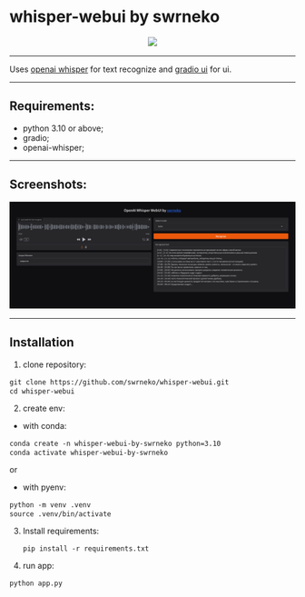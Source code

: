 # whisper-webui by swrneko
<div align="center">
  <img src="https://count.getloli.com/get/@swrneko-whisper-webui?theme=rule34"/>
</div>

---

Uses [openai whisper](https://github.com/openai/whisper) for text recognize and [gradio ui](https://github.com/gradio-app/gradio) for ui.

---

## Requirements:
- python 3.10 or above;
- gradio;
- openai-whisper;

---

## Screenshots:

<div>
  <img src="src/preview.png">
</div>

---

## Installation
1. clone repository:

```shell
git clone https://github.com/swrneko/whisper-webui.git
cd whisper-webui
```

2. create env:
  - with conda:
  ```shell
  conda create -n whisper-webui-by-swrneko python=3.10  
  conda activate whisper-webui-by-swrneko
  ```
  
  or

  - with pyenv: 
  ```shell
  python -m venv .venv
  source .venv/bin/activate
 ```

3. Install requirements:
   ```shell
   pip install -r requirements.txt
   ```

4. run app:
```shell
python app.py
```

